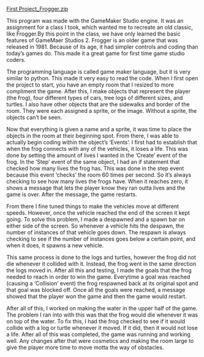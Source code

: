 [First Project_Frogger.zip](https://github.com/SoveliaW/Frogger_GameDesign/files/6098455/First.Project_Frogger.zip)

This program was made with the GameMaker Studio engine. It was an assignment for a class I took, which wanted me to recreate an old classic, like Frogger.By this point in the class, we have only learned the basic features of GameMaer Studios 2. Frogger is an older game that was released in 1981. Because of its age, it had simpler controls and coding than today’s games do. This made it a great game for first time game studio coders. 

The programming language is called game maker language, but it is very similar to python. This made it very easy to read the code. When I first open the project to start, you have an empty room that I resized to more compliment the game. After this, I make objects that represent the player (the frog), four different types of cars, tree logs of different sizes, and turtles. I also have other objects that are the sidewalks and border of the room. They were each assigned a sprite, or the image. Without a sprite, the objects can’t be seen.

Now that everything is given a name and a sprite, it was time to place the objects in the room at their beginning spot. From there, I was able to actually begin coding within the object’s ‘Events’. I first had to establish that when the frog connects with any of the vehicles, it loses a life. This was done by setting the amount of lives I wanted in the ‘Create’ event of the frog. In the ‘Step’ event of the same object, I had an if statement that checked how many lives the frog has. This was done in the step event because this event ‘checks’ the room 60 times per second. So it’s always checking to see how many lives the frogs have. When it reaches zero, it shows a message that lets the player know they ran outta lives and the game is over. After the message, the game restarts.

From there I fine tuned things to make the vehicles move at different speeds. However, once the vehicle reached the end of the screen it kept going. To solve this problem, I made a despawned and a spawn bar on either side of the screen. So whenever a vehicle hits the despawn, the number of instances of that vehicle goes down. The respawn is always checking to see if the number of instances goes below a certain point, and when it does, it spawns a new vehicle.
 
This same process is done to the logs and turtles, however the frog did not die whenever it collided with it. Instead, the frog went in the same direction the logs moved in. After all this and testing, I made the goals that the frog needed to reach in order to win the game. Everytime a goal was reached (causing a ‘Collision’ event) the frog respawned back at its original spot and that goal was blocked off. Once all the goals were reached, a message showed that the player won the game and then the game would restart.
 
After all of this, I worked on making the water in the upper half of the game. The problem I ran into with this was that the frog would die whenever it was on top of the water. To fix this, I had the frog checked to see if it would collide with a log or turtle whenever it moved. If it did, then it would not lose a life. After all of this was completed, the game was running and working well. Any changes after that were cosmetics and making the room large to give the player more time to move motta the way of obstacles.
